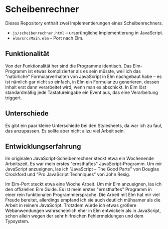 # Scheibenrechner

Dieses Repository enthält zwei Implementierungen eines Scheibenrechners.

- `js/scheibenrechner.html` – ursprüngliche Implementierung in JavaScript.
- `elm/src/Main.elm` – Port nach Elm.

## Funktionalität

Von der Funktionalität her sind die Programme identisch. Das Elm-Programm
ist etwas komplizierter als es sein müsste, weil ich das "natürliche"
Formularverhalten von JavaScript in Elm nachgebaut habe – es ist nämlich
gar nicht so einfach, in Elm ein Formular zu generieren, dessen Inhalt erst
dann verarbeitet wird, wenn man es abschickt. In Elm löst standardmäßig jede
Tastatureingabe ein Event aus, das eine Verarbeitung triggert.

## Unterschiede

Es gibt ein paar kleine Unterschiede bei den Stylesheets, da war ich zu faul,
das anzupassen. Es sollte aber nicht allzu viel Arbeit sein.

## Entwicklungserfahrung

Im originalen JavaScript-Scheibenrechner steckt etwa ein Wochenende Arbeitszeit.
Es war mein erstes "ernsthaftes" JavaScript-Programm. Um mir JavaScript
anzueignen, las ich "JavaScript – The Good Parts" von Douglas Crockford und "Pro
JavaScript Techniques" von John Resig.

Im Elm-Port steckt etwa eine Woche Arbeit. Um mir Elm anzueignen, las ich
den offiziellen Elm Guide. Es ist mein erstes "ernsthaftes" Programm in
einer rein funktionalen Programmiersprache. Die Arbeit mit Elm hat mir viel
Freude bereitet, allerdings empfand ich sie auch deutlich mühsamer als die
Arbeit in reinem JavaScript. Trotzdem würde ich etwas größere Webanwendungen
wahrscheinlich eher in Elm entwickeln als in JavaScript, schon allein wegen der
sehr hilfreichen Fehlermeldungen und dem Typsystem.
